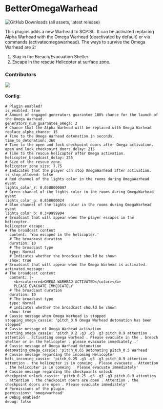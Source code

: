 # BetterOmegaWarhead 

![GitHub Downloads (all assets, latest release)](https://img.shields.io/github/downloads/iomatix/-SCPSL-BetterOmegaWarhead/latest/total?sort=date&style=for-the-badge)

This plugins adds a new Warhead to SCP:SL. It can be activated replacing Alpha Warhead with the Omega Warhead (deactivated by default) or via commands (activateomegawarhead). The ways to survive the Omega Warhead are 2:
1. Stay in the Breach/Evacuation Shelter
2. Escape in the rescue Helicopter at surface zone.


### Contributors

<a href="https://github.com/iomatix/-SCPSL-BetterOmegaWarhead/graphs/contributors">
  <img src="https://contrib.rocks/image?repo=iomatix/-SCPSL-BetterOmegaWarhead" />
</a>

#### Config:
```
# Plugin enabled?
is_enabled: true
# Amount of engaged generators guarantee 100% chance for the launch of the Omega Warhead.
generators_num_guarantee_omega: 3
# Chance that the Alpha Warhead will be replaced with Omega Warhead
replace_alpha_chance: 15
# Time to the Omega Warhead detonation in seconds.
time_to_detonation: 360
# Time to the open and lock checkpoint doors after Omega activation.
open_and_lock_checkpoint_doors_delay: 215
# Time to the rescue helicopter after Omega activation.
helicopter_broadcast_delay: 255
# Size of the rescue zone.
helicopter_zone_size: 7.75
# Indicates that the player can stop OmegaWarhead after activation.
is_stop_allowed: false
# Red channel of the lights color in the rooms during OmegaWarhead event
lights_color_r: 0.0500000007
# Green channel of the lights color in the rooms during OmegaWarhead event
lights_color_g: 0.850000024
# Blue channel of the lights color in the rooms during OmegaWarhead event
lights_color_b: 0.349999994
# Broadcast that will appear when the player escapes in the helicopter.
helicopter_escape:
# The broadcast content
  content: 'You escaped in the helicopter.'
  # The broadcast duration
  duration: 10
  # The broadcast type
  type: Normal
  # Indicates whether the broadcast should be shown
  show: true
# Broadcast that will appear when the Omega Warhead is activated.
activated_message:
# The broadcast content
  content: |-
    <b><color=red>OMEGA WARHEAD ACTIVATED</color></b>
    PLEASE EVACUATE IMMEDIATELY
  # The broadcast duration
  duration: 10
  # The broadcast type
  type: Normal
  # Indicates whether the broadcast should be shown
  show: true
# Cassie message when Omega Warhead is stopped
stopping_omega_cassie: 'pitch_0.9 Omega Warhead detonation has been stopped'
# Cassie message of Omega Warhead activation
starting_omega_cassie: 'pitch_0.2 .g3 .g3 .g3 pitch_0.9 attention . attention . activating omega warhead . Please evacuate in the . breach shelter or in the helicopter . please evacuate immediately .'
# Cassie message of Omega Warhead detonation
detonating_omega_cassie: 'pitch_0.65 Detonating pitch_0.5 Warhead'
# Cassie message regarding the incoming Helicopter
heli_incoming_cassie: 'pitch_0.25 .g3 .g3 .g3 pitch_0.9 attention . attention . the helicopter is in comeing . Please evacuate . Attention . the helicopter is in comeing . Please evacuate immediately'
# Cassie message regarding the checkpoints unlock
checkpoint_unlock_cassie: 'pitch_0.25 .g3 .g3 .g3 pitch_0.9 attention . attention . the checkpoint doors are open . Attention . the checkpoint doors are open . Please evacuate immediately'
# Permissions of the plugin.
permissions: 'omegawarhead'
# Debug enabled?
debug: false

```
